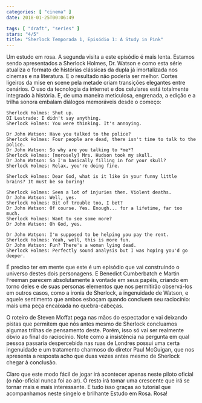 ```yaml
---
categories: [ "cinema" ]
date: 2018-01-25T00:06:49

tags: [ "draft", "series" ]
stars: "4/5"
title: "Sherlock Temporada 1, Episódio 1: A Study in Pink"
---
```

Um estudo em rosa. A segunda visita a este episódio é mais lenta. Estamos sendo apresentados a Sherlock Holmes, Dr. Watson e como esta série atualiza o formato de histórias clássicas da dupla já imortalizada nos cinemas e na literatura. E o resultado não poderia ser melhor. Cortes ligeiros da mise en scene pela metade criam transições elegantes entre cenários. O uso da tecnologia da internet e dos celulares está totalmente integrado à história. E, de uma maneira meticulosa, engrenada, a edição e a trilha sonora embalam diálogos memoráveis desde o começo:

    Sherlock Holmes: Shut up.
    DI Lestrade: I didn't say anything.
    Sherlock Holmes: You were thinking. It's annoying.
    
    Dr John Watson: Have you talked to the police?
    Sherlock Holmes: Four people are dead, there isn't time to talk to the police.
    Dr John Watson: So why are you talking to *me*?
    Sherlock Holmes: [morosely] Mrs. Hudson took my skull.
    Dr John Watson: So I'm basically filling in for your skull?
    Sherlock Holmes: Relax, you're doing fine.
    
    Sherlock Holmes: Dear God, what is it like in your funny little brains? It must be so boring!
    
    Sherlock Holmes: Seen a lot of injuries then. Violent deaths.
    Dr John Watson: Well, yes.
    Sherlock Holmes: Bit of trouble too, I bet?
    Dr John Watson: Of course. Yes. Enough... for a lifetime, far too much.
    Sherlock Holmes: Want to see some more?
    Dr John Watson: Oh God, yes.
    
    Dr John Watson: I'm supposed to be helping you pay the rent.
    Sherlock Holmes: Yeah, well, this is more fun.
    Dr John Watson: Fun? There's a woman lying dead.
    Sherlock Holmes: Perfectly sound analysis but I was hoping you'd go deeper.

É preciso ter em mente que este é um episódio que vai construindo o universo destes dois personagens. E Benedict Cumberbatch e Martin Freeman parecem absolutamente à vontade em seus papéis, criando em torno deles e de suas personas elementos que nos permitirão observá-los em outros casos, como a ironia de Sherlock, a ingenuidade de Watson, e aquele sentimento que ambos esboçam quando concluem seu raciocínio: mais uma peça encaixada no quebra-cabeças.

O roteiro de Steven Moffat pega nas mãos do espectador e vai deixando pistas que permitem que nós antes mesmo de Sherlock concluamos algumas trilhas de pensamento deste. Porém, isso só vai ser realmente óbvio ao final do raciocínio. Note como a insistência na pergunta em qual pessoa passaria despercebida nas ruas de Londres possui uma certa ingenuidade e um tratamento charmoso do diretor Paul McGuigan, que nos apresenta a resposta acho que duas vezes antes mesmo de Sherlock chegar à conclusão.

Claro que este modo fácil de jogar irá acontecer apenas neste piloto oficial (o não-oficial nunca foi ao ar). O resto irá tomar uma crescente que irá se tornar mais e mais interessante. E tudo isso graças ao tutorial que acompanhamos neste singelo e brilhante Estudo em Rosa. Rosa!

